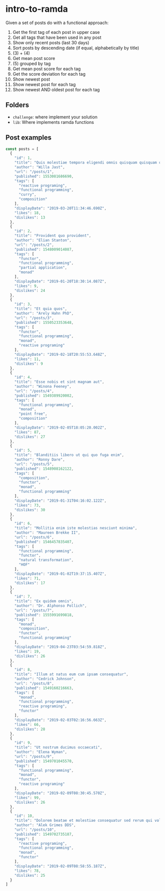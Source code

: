 # intro-to-ramda

Given a set of posts do with a functional approach:

1. Get the first tag of each post in upper case
2. Get all tags that have been used in any post
3. Show only recent posts (last 30 days)
4. Sort posts by descending date (if equal, alphabetically by title)
5. (3) + (4)
6. Get mean post score
7. (5) grouped by tag
8. Get mean post score for each tag
9. Get the score deviation for each tag
10. Show newest post
11. Show newest post for each tag
12. Show newest AND oldest post for each tag

## Folders

- `challenge`: where implement your solution
- `lib`: Where implements ramda functions

## Post examples

```js
const posts = [
  {
    "id": 1,
    "title": "Quis molestiae tempora eligendi omnis quisquam quisquam quos",
    "author": "Willa Jast",
    "url": "/posts/1",
    "published": 1553081686690,
    "tags": [
      "reactive programing",
      "functional programming",
      "curry",
      "composition"
    ],
    "displayDate": "2019-03-20T11:34:46.690Z",
    "likes": 18,
    "dislikes": 13
  },
  {
    "id": 2,
    "title": "Provident quo provident",
    "author": "Elian Stanton",
    "url": "/posts/2",
    "published": 1548009014087,
    "tags": [
      "functor",
      "functional programming",
      "partial application",
      "monad"
    ],
    "displayDate": "2019-01-20T18:30:14.087Z",
    "likes": 9,
    "dislikes": 24
  },
  {
    "id": 3,
    "title": "Et quia quos",
    "author": "Arely Hahn PhD",
    "url": "/posts/3",
    "published": 1550523353648,
    "tags": [
      "functor",
      "functional programming",
      "monad",
      "reactive programing"
    ],
    "displayDate": "2019-02-18T20:55:53.648Z",
    "likes": 11,
    "dislikes": 9
  },
  {
    "id": 4,
    "title": "Esse nobis et sint magnam aut",
    "author": "Winona Feeney",
    "url": "/posts/4",
    "published": 1549389920002,
    "tags": [
      "functional programming",
      "monad",
      "point free",
      "composition"
    ],
    "displayDate": "2019-02-05T18:05:20.002Z",
    "likes": 87,
    "dislikes": 27
  },
  {
    "id": 5,
    "title": "Blanditiis libero ut qui quo fuga enim",
    "author": "Ronny Dare",
    "url": "/posts/5",
    "published": 1548908162122,
    "tags": [
      "composition",
      "functor",
      "monad",
      "functional programming"
    ],
    "displayDate": "2019-01-31T04:16:02.122Z",
    "likes": 73,
    "dislikes": 30
  },
  {
    "id": 6,
    "title": "Mollitia enim iste molestias nesciunt minima",
    "author": "Maureen Brekke II",
    "url": "/posts/6",
    "published": 1546457835407,
    "tags": [
      "functional programming",
      "functor",
      "natural transformation",
      "HOF"
    ],
    "displayDate": "2019-01-02T19:37:15.407Z",
    "likes": 71,
    "dislikes": 17
  },
  {
    "id": 7,
    "title": "Ex quidem omnis",
    "author": "Dr. Alphonso Pollich",
    "url": "/posts/7",
    "published": 1555991699818,
    "tags": [
      "monad",
      "composition",
      "functor",
      "functional programming"
    ],
    "displayDate": "2019-04-23T03:54:59.818Z",
    "likes": 19,
    "dislikes": 26
  },
  {
    "id": 8,
    "title": "Illum at natus eum cum ipsam consequatur",
    "author": "Cedrick Johnson",
    "url": "/posts/8",
    "published": 1549160216663,
    "tags": [
      "monad",
      "functional programming",
      "reactive programing",
      "functor"
    ],
    "displayDate": "2019-02-03T02:16:56.663Z",
    "likes": 66,
    "dislikes": 28
  },
  {
    "id": 9,
    "title": "Ut nostrum ducimus occaecati",
    "author": "Elena Wyman",
    "url": "/posts/9",
    "published": 1549701045570,
    "tags": [
      "functional programming",
      "monad",
      "functor",
      "reactive programing"
    ],
    "displayDate": "2019-02-09T08:30:45.570Z",
    "likes": 99,
    "dislikes": 26
  },
  {
    "id": 10,
    "title": "Dolorem beatae et molestiae consequatur sed rerum qui voluptates unde",
    "author": "Alek Grimes DDS",
    "url": "/posts/10",
    "published": 1549702735187,
    "tags": [
      "reactive programing",
      "functional programming",
      "monad",
      "functor"
    ],
    "displayDate": "2019-02-09T08:58:55.187Z",
    "likes": 78,
    "dislikes": 25
  }
]
```

